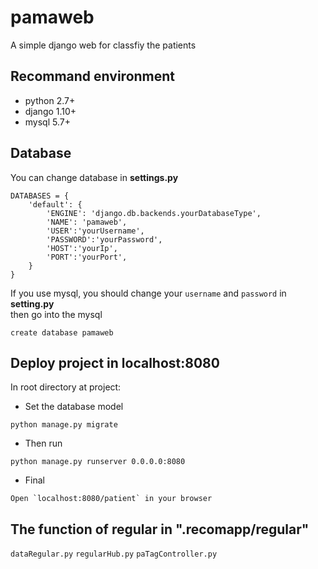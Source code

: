 # pamaweb
A simple django web for classfiy the patients

## Recommand environment 
- python 2.7+
- django 1.10+
- mysql  5.7+

## Database

You can change database in <strong>settings.py</strong>
```
DATABASES = {
    'default': {
        'ENGINE': 'django.db.backends.yourDatabaseType',
        'NAME': 'pamaweb',
        'USER':'yourUsername',
        'PASSWORD':'yourPassword',
        'HOST':'yourIp',
        'PORT':'yourPort',
    }
}
```
If you use mysql, you should change your `username` and `password` in <strong>setting.py</strong><br>
then go into the mysql
```
create database pamaweb
```

## Deploy project in localhost:8080
In root directory at project:<br>
- Set the database model
```
python manage.py migrate
```
- Then run
```
python manage.py runserver 0.0.0.0:8080
```
- Final 
```
Open `localhost:8080/patient` in your browser
```
## The function of regular in ".recomapp/regular"
`dataRegular.py`
`regularHub.py`
`paTagController.py`

